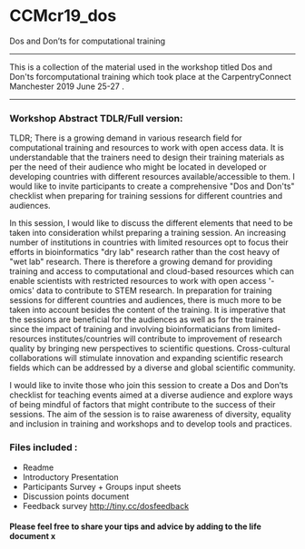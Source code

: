 # CCMcr19_dos
Dos and Don’ts for computational training
***
This is a collection of the material used in the workshop titled Dos and Don'ts forcomputational training which took place at the CarpentryConnect Manchester 2019 June 25-27 . 
***
### Workshop Abstract TDLR/Full version: 

TLDR; There is a growing demand in various research field for computational training and resources to work with open access data. It is understandable that the trainers need to design their training materials as per the need of their audience who might be located in developed or developing countries with different resources available/accessible to them. I would like to invite participants to  create a comprehensive "Dos and Don'ts" checklist when preparing for training sessions for different countries and audiences.

In this session, I would like to discuss the different elements that need to be taken into consideration whilst preparing a training session. An increasing number of institutions in countries with limited resources opt to focus their efforts in bioinformatics "dry lab" research rather than the cost heavy of "wet lab" research. There is therefore a growing demand for providing training and access to computational and cloud-based resources which can enable scientists with restricted resources to work with open access  '-omics' data to contribute to STEM research. In preparation for training sessions for different countries and audiences, there is much more to be taken into account besides the content of the training. It is imperative that the sessions are beneficial for the audiences as well as for the trainers since the impact of training and involving bioinformaticians from limited-resources institutes/countries will contribute to improvement of research quality by bringing new perspectives to scientific questions. Cross-cultural collaborations will stimulate innovation and expanding scientific research fields which can be addressed by a diverse and global scientific community. 

I would like to invite those who join this session to  create a Dos and Don’ts checklist for teaching events aimed at a diverse audience and explore ways of being mindful of factors that might contribute to the success of their sessions. The aim of the session is to raise awareness of diversity, equality and inclusion in training and workshops and to develop tools and practices. 

### Files included : 
* Readme
* Introductory Presentation
* Participants Survey + Groups input sheets
* Discussion points document
* Feedback survey http://tiny.cc/dosfeedback

#### Please feel free to share your tips and advice by adding to the life document x

